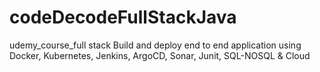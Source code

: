 # codeDecodeFullStackJava
udemy_course_full stack
Build and deploy end to end application using Docker, Kubernetes, Jenkins, ArgoCD, Sonar, Junit, SQL-NOSQL & Cloud
